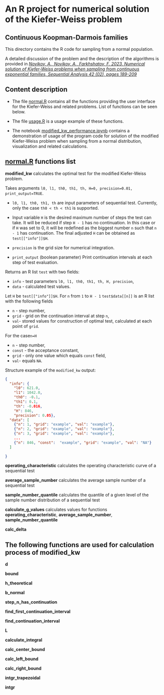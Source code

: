 # An R project for numerical solution of the Kiefer-Weiss problem
## Continuous Koopman-Darmois families

This  directory contains the R code for sampling from a normal population.


A detailed discussion of the problem and the description of the algorithms 
is provided in 
[*Novikov, A., Novikov, A., Farkhshatov, F. 2023. 
Numerical solution of Kiefer-Weiss problems when sampling from continuous exponential families, 
Sequential Analysis 42 (02), 
pages 189-209*](https://www.tandfonline.com/doi/abs/10.1080/07474946.2023.2193602)



## Content description
* The file [normal.R](normal.R) contains all the functions providing the user interface for the Kiefer-Weiss 
and related problems. List of functions can be seen below.

* The file [usage.R](usage.R) is a usage example of these functions.
* The notebook [modified_kw_performance.ipynb](modified_kw_performance.ipynb) 
contains a demonstration of usage of the program code for solution of the modified Kiefer-Weiss problem 
when sampling from a normal distribution, visualization and related calculations.  


## [normal.R](normal.R) functions list

**modified_kw** calculates the optimal test for the modified Kiefer-Weiss problem.

Takes arguments `l0, l1, th0, th1, th, H=0, precision=0.01, print_output=TRUE`.

* `l0, l1, th0, th1, th` are input parameters of sequential test.  Currently, only the case `th0 < th < th1` is supported.

* Input variable `H` is the desired maximum number of steps the test can take. It will be reduced if step `H - 1` has no continuation. 
In this case or if `H` was set to 0, it will be redefined as the biggest number `n` such that `n - 1` 
has continuation.  The final  adjusted `H` can be obtained  as `test[["info"]]$H`.

* `precision` is the grid size for numerical integration.
* `print_output` (boolean parameter)  Print continuation intervals at each step of test evaluation.


Returns an R list `test` with two fields: 
* `info` - test parameters `l0, l1, th0, th1, th, H, precision`,
* `data` - calculated test values.

Let `H` be `test[["info"]]$H`. For `n` from `1` to `H - 1` `test$data[[n]]` is an R list with the following fields 
* `n` - step number,
* `grid` - grid on the continuation interval at step `n`,
* `val`- stored values for  construction of optimal test, calculated at each point of `grid`.

For the case`n=H`
* `n` -  step number,
* `const` - the acceptance constant,
* `grid` - only one value which equals `const` field,
* `val`- equals `NA`.

Structure example of the `modified_kw` output:
```json
{
  "info": {
    "l0": 621.0, 
    "l1": 1042.0, 
    "th0": -0.1, 
    "th1": 0.1, 
    "th": -0.016, 
    "H": 846, 
    "precision": 0.05},
  "data": [
    {"n": 1, "grid": "example", "val": "example"},
    {"n": 2, "grid": "example", "val": "example"},
    {"n": 3, "grid": "example", "val": "example"},
    ... 
    {"n": 846, "const":  "example", "grid": "example", "val": "NA"}
  ]
  
}
```



**operating_characteristic** calculates the operating characteristic curve of a sequential test

**average_sample_number** calculates the average sample number of a sequential test

**sample_number_quantile** calculates the quantile of a given level of the sample number distribution of a sequential test

**calculate_g_values**  calculates values for functions **operating_characteristic**, **average_sample_number**, **sample_number_quantile**

**calc_delta**

## The following functions are used for calculation process of **modified_kw**

**d**

**bound**

**h_theoretical**

**b_normal**

**step_n_has_continuation**

**find_first_continuation_interval**

**find_continuation_interval**

**L**

**calculate_integral**

**calc_center_bound**

**calc_left_bound**

**calc_right_bound**

**intgr_trapezoidal**

**intgr**











